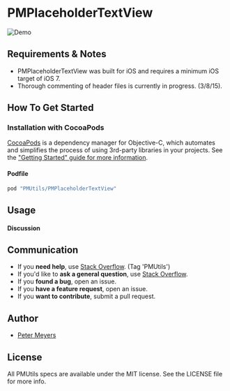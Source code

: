 # PMPlaceholderTextView

![Demo](http://pm-dev.github.io/PMPlaceholderTextView.gif)

## Requirements & Notes

- PMPlaceholderTextView was built for iOS and requires a minimum iOS target of iOS 7.
- Thorough commenting of header files is currently in progress. (3/8/15).

## How To Get Started


### Installation with CocoaPods

[CocoaPods](http://cocoapods.org) is a dependency manager for Objective-C, which automates and simplifies the process of using 3rd-party libraries in your projects. See the ["Getting Started" guide for more information](http://guides.cocoapods.org/using/getting-started.html).

#### Podfile

```ruby
pod "PMUtils/PMPlaceholderTextView"
```

## Usage



#### Discussion


## Communication

- If you **need help**, use [Stack Overflow](http://stackoverflow.com/questions/tagged/PMUtils). (Tag 'PMUtils')
- If you'd like to **ask a general question**, use [Stack Overflow](http://stackoverflow.com/questions/tagged/PMUtils).
- If you **found a bug**, open an issue.
- If you **have a feature request**, open an issue.
- If you **want to contribute**, submit a pull request.


## Author

- [Peter Meyers](mailto:petermeyers1@gmail.com)

## License

All PMUtils specs are available under the MIT license. See the LICENSE file for more info.


